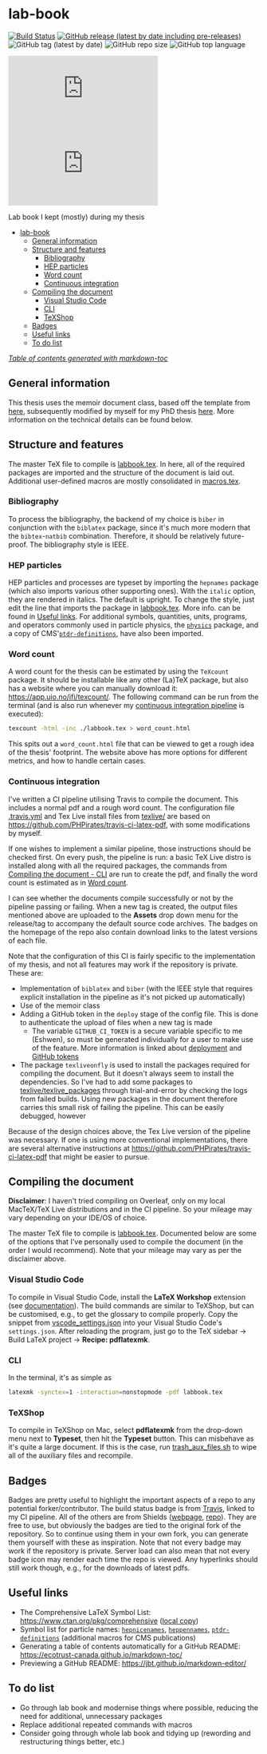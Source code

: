 # lab-book

[![Build Status](https://travis-ci.com/eshwen/lab-book.svg?branch=master)](https://travis-ci.com/eshwen/lab-book) [![GitHub release (latest by date including pre-releases)](https://img.shields.io/github/v/release/eshwen/lab-book?include_prereleases)](https://github.com/eshwen/lab-book/releases/latest) ![GitHub tag (latest by date)](https://img.shields.io/github/v/tag/eshwen/lab-book) ![GitHub repo size](https://img.shields.io/github/repo-size/eshwen/lab-book) ![GitHub top language](https://img.shields.io/github/languages/top/eshwen/lab-book)

[![GitHub Releases (by Asset - pdf)](https://img.shields.io/github/downloads/eshwen/lab-book/latest/labbook_ci.pdf?color=ff69b4)](https://github.com/eshwen/lab-book/releases/latest/download/labbook_ci.pdf) [![GitHub Releases (by Asset - word count)](https://img.shields.io/github/downloads/eshwen/lab-book/latest/word_count.html?color=ff69b4)](https://github.com/eshwen/lab-book/releases/latest/download/word_count.html)

Lab book I kept (mostly) during my thesis

- [lab-book](#lab-book)
  - [General information](#general-information)
  - [Structure and features](#structure-and-features)
    - [Bibliography](#bibliography)
    - [HEP particles](#hep-particles)
    - [Word count](#word-count)
    - [Continuous integration](#continuous-integration)
  - [Compiling the document](#compiling-the-document)
    - [Visual Studio Code](#visual-studio-code)
    - [CLI](#cli)
    - [TeXShop](#texshop)
  - [Badges](#badges)
  - [Useful links](#useful-links)
  - [To do list](#to-do-list)

[_Table of contents generated with markdown-toc_](http://ecotrust-canada.github.io/markdown-toc/)

## General information

This thesis uses the memoir document class, based off the template from [here](https://www.overleaf.com/latex/templates/university-of-bristol-thesis-template/kzqrfvyxxcdm), subsequently modified by myself for my PhD thesis [here](https://github.com/eshwen/phd-thesis). More information on the technical details can be found below.

## Structure and features

The master TeX file to compile is [labbook.tex](./labbook.tex). In here, all of the required packages are imported and the structure of the document is laid out. Additional user-defined macros are mostly consolidated in [macros.tex](macros.tex).

### Bibliography

To process the bibliography, the backend of my choice is `biber` in conjunction with the `biblatex` package, since it's much more modern that the `bibtex`-`natbib` combination. Therefore, it should be relatively future-proof. The bibliography style is IEEE.

### HEP particles

HEP particles and processes are typeset by importing the `hepnames` package (which also imports various other supporting ones). With the `italic` option, they are rendered in italics. The default is upright. To change the style, just edit the line that imports the package in [labbook.tex](./labbook.tex). More info. can be found in [Useful links](#useful-links). For additional symbols, quantities, units, programs, and operators commonly used in particle physics, the [`physics`](https://ctan.org/pkg/physics) package, and a copy of CMS'[`ptdr-definitions`](ptdr-definitions.sty), have also been imported.

### Word count

A word count for the thesis can be estimated by using the `TeXcount` package. It should be installable like any other (La)TeX package, but also has a website where you can manually download it: <https://app.uio.no/ifi/texcount/>. The following command can be run from the terminal (and is also run whenever my [continuous integration pipeline](#continuous-integration) is executed):

```sh
texcount -html -inc ./labbook.tex > word_count.html
```

This spits out a `word_count.html` file that can be viewed to get a rough idea of the thesis' footprint. The website above has more options for different metrics, and how to handle certain cases.

### Continuous integration

I've written a CI pipeline utilising Travis to compile the document. This includes a normal pdf and a rough word count. The configuration file [.travis.yml](./.travis.yml) and Tex Live install files from [texlive/](./texlive/) are based on <https://github.com/PHPirates/travis-ci-latex-pdf>, with some modifications by myself.

If one wishes to implement a similar pipeline, those instructions should be checked first. On every push, the pipeline is run: a basic TeX Live distro is installed along with all the required packages, the commands from [Compiling the document - CLI](#cli) are run to create the pdf, and finally the word count is estimated as in [Word count](#word-count).

I can see whether the documents compile successfully or not by the pipeline passing or failing. When a new tag is created, the output files mentioned above are uploaded to the **Assets** drop down menu for the release/tag to accompany the default source code archives. The badges on the homepage of the repo also contain download links to the latest versions of each file.

Note that the configuration of this CI is fairly specific to the implementation of my thesis, and not all features may work if the repository is private. These are:

- Implementation of `biblatex` and `biber` (with the IEEE style that requires explicit installation in the pipeline as it's not picked up automatically)
- Use of the memoir class
- Adding a GitHub token in the `deploy` stage of the config file. This is done to authenticate the upload of files when a new tag is made
  - The variable `GITHUB_CI_TOKEN` is a secure variable specific to me (Eshwen), so must be generated individually for a user to make use of the feature. More information is linked about [deployment](https://docs.travis-ci.com/user/deployment) and [GitHub tokens](https://github.com/settings/tokens)
- The package `texliveonfly` is used to install the packages required for compiling the document. But it doesn't always seem to install the dependencies. So I've had to add some packages to [texlive/texlive_packages](./texlive/texlive_packages) through trial-and-error by checking the logs from failed builds. Using new packages in the document therefore carries this small risk of failing the pipeline. This can be easily debugged, however

Because of the design choices above, the Tex Live version of the pipeline was necessary. If one is using more conventional implementations, there are several alternative instructions at <https://github.com/PHPirates/travis-ci-latex-pdf> that might be easier to pursue.

## Compiling the document

**Disclaimer**: I haven't tried compiling on Overleaf, only on my local MacTeX/TeX Live distributions and in the CI pipeline. So your mileage may vary depending on your IDE/OS of choice.

The master TeX file to compile is [labbook.tex](./labbook.tex). Documented below are some of the options that I've personally used to compile the document (in the order I would recommend). Note that your mileage may vary as per the disclaimer above.

### Visual Studio Code

To compile in Visual Studio Code, install the **LaTeX Workshop** extension (see [documentation](https://github.com/James-Yu/LaTeX-Workshop/wiki)). The build commands are similar to TeXShop, but can be customised, e.g., to get the glossary to compile properly. Copy the snippet from [vscode_settings.json](vscode_settings.json) into your Visual Studio Code's `settings.json`. After reloading the program, just go to the TeX sidebar -> Build LaTeX project -> **Recipe: pdflatexmk**.

### CLI

In the terminal, it's as simple as

```sh
latexmk -synctex=1 -interaction=nonstopmode -pdf labbook.tex
```

### TeXShop

To compile in TeXShop on Mac, select **pdflatexmk** from the drop-down menu next to **Typeset**, then hit the **Typeset** button. This can misbehave as it's quite a large document. If this is the case, run [trash_aux_files.sh](./trash_aux_files.sh) to wipe all of the auxiliary files and recompile.

## Badges

Badges are pretty useful to highlight the important aspects of a repo to any potential forker/contributor. The build status badge is from [Travis](https://travis-ci.com/), linked to my CI pipeline. All of the others are from Shields ([webpage](https://shields.io/), [repo](https://github.com/badges/shields)). They are free to use, but obviously the badges are tied to the original fork of the repository. So to continue using them in your own fork, you can generate them yourself with these as inspiration. Note that not every badge may work if the repository is private. Server load can also mean that not every badge icon may render each time the repo is viewed. Any hyperlinks should still work though, e.g., for the downloads of latest pdfs.

## Useful links

- The Comprehensive LaTeX Symbol List: <https://www.ctan.org/pkg/comprehensive> ([local copy](helpful_docs/symbols-a4.pdf))
- Symbol list for particle names: [`hepnicenames`](http://mirrors.ctan.org/macros/latex/contrib/hepnames/hepnicenames-rm.pdf), [`heppennames`](http://mirrors.ctan.org/macros/latex/contrib/hepnames/heppennames-rm.pdf), [`ptdr-definitions`](ptdr-definitions.sty) (additional macros for CMS publications)
- Generating a table of contents automatically for a GitHub README: <https://ecotrust-canada.github.io/markdown-toc/>
- Previewing a GitHub README: <https://jbt.github.io/markdown-editor/>

## To do list

- Go through lab book and modernise things where possible, reducing the need for additional, unnecessary packages
- Replace additional repeated commands with macros
- Consider going through whole lab book and tidying up (rewording and restructuring things better, etc.)
